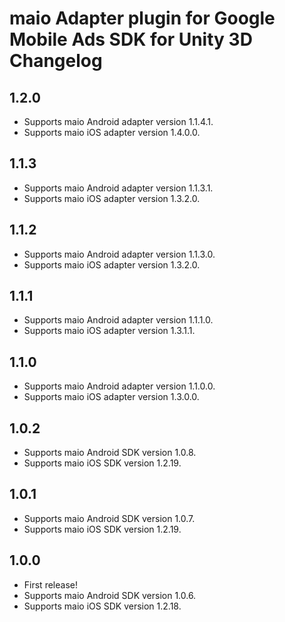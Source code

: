# maio Adapter plugin for Google Mobile Ads SDK for Unity 3D Changelog

## 1.2.0
- Supports maio Android adapter version 1.1.4.1.
- Supports maio iOS adapter version 1.4.0.0.

## 1.1.3
- Supports maio Android adapter version 1.1.3.1.
- Supports maio iOS adapter version 1.3.2.0.

## 1.1.2
- Supports maio Android adapter version 1.1.3.0.
- Supports maio iOS adapter version 1.3.2.0.

## 1.1.1
- Supports maio Android adapter version 1.1.1.0.
- Supports maio iOS adapter version 1.3.1.1.

## 1.1.0
- Supports maio Android adapter version 1.1.0.0.
- Supports maio iOS adapter version 1.3.0.0.

## 1.0.2
- Supports maio Android SDK version 1.0.8.
- Supports maio iOS SDK version 1.2.19.

## 1.0.1
- Supports maio Android SDK version 1.0.7.
- Supports maio iOS SDK version 1.2.19.

## 1.0.0
- First release!
- Supports maio Android SDK version 1.0.6.
- Supports maio iOS SDK version 1.2.18.
